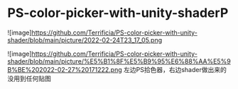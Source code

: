 # PS-color-picker-with-unity-shaderP
![image]https://github.com/Terrificia/PS-color-picker-with-unity-shader/blob/main/picture/2022-02-24T23_17_05.png

![image]https://github.com/Terrificia/PS-color-picker-with-unity-shader/blob/main/picture/%E5%B1%8F%E5%B9%95%E6%88%AA%E5%9B%BE%202022-02-27%20171222.png
左边PS拾色器，右边shader做出来的
没用到任何贴图
